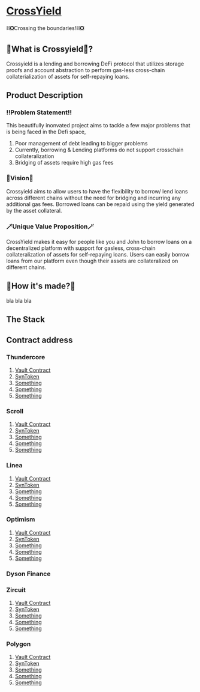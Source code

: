 # [CrossYield]()    

⛓️❎Crossing the boundaries!⛓️❎
## 🤔What is Crossyield🤔?
Crossyield is a lending and borrowing DeFi protocol that utilizes storage proofs and account abstraction to perform gas-less cross-chain collaterialization of assets for self-repaying loans.
## Product Description
### ‼️Problem Statement‼️
This beautifully inonvated project aims to tackle a few major problems that is being faced in the Defi space,
1. Poor management of debt leading to bigger problems
2. Currently, borrowing & Lending platforms do not support crosschain collateralization
3. Bridging of assets require high gas fees
### 🌟Vision🌟
Crossyield aims to allow users to have the flexibility to borrow/ lend loans across different chains without the need for bridging and incurring any additional gas fees. Borrowed loans can be repaid using the yield generated by the asset collateral. 
### 🪄Unique Value Proposition🪄
CrossYield makes it easy for people like you and John to borrow loans on a decentralized platform with support for gasless, cross-chain collateralization of assets for self-repaying loans. Users can easily borrow loans from our platform even though their assets are collateralized on different chains.
## 🔨How it's made?🔨
bla bla bla
## The Stack
## Contract address
### Thundercore
1. [Vault Contract]()
2. [SynToken]()
3. [Something]()
4. [Something]()
5. [Something]()
### Scroll
1. [Vault Contract]()
2. [SynToken]()
3. [Something]()
4. [Something]()
5. [Something]()
### Linea
1. [Vault Contract]()
2. [SynToken]()
3. [Something]()
4. [Something]()
5. [Something]()
### Optimism
1. [Vault Contract]()
2. [SynToken]()
3. [Something]()
4. [Something]()
5. [Something]()
### Dyson Finance
### Zircuit
1. [Vault Contract]()
2. [SynToken]()
3. [Something]()
4. [Something]()
5. [Something]()
### Polygon
1. [Vault Contract]()
2. [SynToken]()
3. [Something]()
4. [Something]()
5. [Something]()

